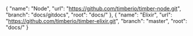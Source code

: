 { "name": "Node", "url": "https://github.com/timberio/timber-node.git", "branch": "docs/gitdocs", "root": "docs/" },
{ "name": "Elixir", "url": "https://github.com/timberio/timber-elixir.git", "branch": "master", "root": "docs/" }
